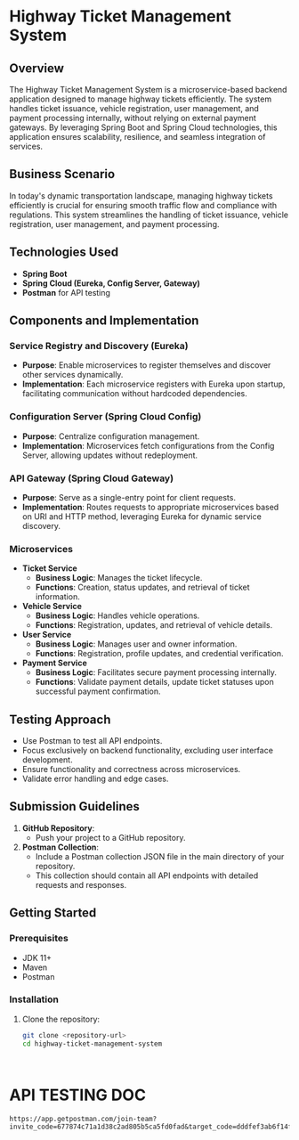 # Highway Ticket Management System

## Overview
The Highway Ticket Management System is a microservice-based backend application designed to manage highway tickets efficiently. The system handles ticket issuance, vehicle registration, user management, and payment processing internally, without relying on external payment gateways. By leveraging Spring Boot and Spring Cloud technologies, this application ensures scalability, resilience, and seamless integration of services.

## Business Scenario
In today's dynamic transportation landscape, managing highway tickets efficiently is crucial for ensuring smooth traffic flow and compliance with regulations. This system streamlines the handling of ticket issuance, vehicle registration, user management, and payment processing.

## Technologies Used
- **Spring Boot**
- **Spring Cloud (Eureka, Config Server, Gateway)**
- **Postman** for API testing

## Components and Implementation

### Service Registry and Discovery (Eureka)
- **Purpose**: Enable microservices to register themselves and discover other services dynamically.
- **Implementation**: Each microservice registers with Eureka upon startup, facilitating communication without hardcoded dependencies.

### Configuration Server (Spring Cloud Config)
- **Purpose**: Centralize configuration management.
- **Implementation**: Microservices fetch configurations from the Config Server, allowing updates without redeployment.

### API Gateway (Spring Cloud Gateway)
- **Purpose**: Serve as a single-entry point for client requests.
- **Implementation**: Routes requests to appropriate microservices based on URI and HTTP method, leveraging Eureka for dynamic service discovery.

### Microservices
- **Ticket Service**
  - **Business Logic**: Manages the ticket lifecycle.
  - **Functions**: Creation, status updates, and retrieval of ticket information.
- **Vehicle Service**
  - **Business Logic**: Handles vehicle operations.
  - **Functions**: Registration, updates, and retrieval of vehicle details.
- **User Service**
  - **Business Logic**: Manages user and owner information.
  - **Functions**: Registration, profile updates, and credential verification.
- **Payment Service**
  - **Business Logic**: Facilitates secure payment processing internally.
  - **Functions**: Validate payment details, update ticket statuses upon successful payment confirmation.

## Testing Approach
- Use Postman to test all API endpoints.
- Focus exclusively on backend functionality, excluding user interface development.
- Ensure functionality and correctness across microservices.
- Validate error handling and edge cases.

## Submission Guidelines
1. **GitHub Repository**:
   - Push your project to a GitHub repository.
2. **Postman Collection**:
   - Include a Postman collection JSON file in the main directory of your repository.
   - This collection should contain all API endpoints with detailed requests and responses.

## Getting Started

### Prerequisites
- JDK 11+
- Maven
- Postman

### Installation
1. Clone the repository:
   ```bash
   git clone <repository-url>
   cd highway-ticket-management-system




# API TESTING DOC

    https://app.getpostman.com/join-team?invite_code=677874c71a1d38c2ad805b5ca5fd0fad&target_code=dddfef3ab6f14f37c73f69b1b44a9904

